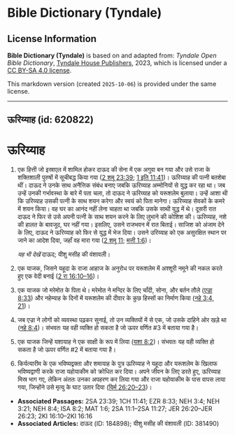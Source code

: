 # Bible Dictionary (Tyndale)

## License Information

**Bible Dictionary (Tyndale)** is based on and adapted from: _Tyndale Open Bible Dictionary_, [Tyndale House Publishers](https://tyndaleopenresources.com/), 2023, which is licensed under a [CC BY-SA 4.0 license](https://creativecommons.org/licenses/by-sa/4.0/legalcode.en).

This markdown version (created `2025-10-06`) is provided under the same license.



--------------------------------

## ऊरिय्याह (id: 620822)

ऊरिय्याह
========

1. एक हित्ती जो इस्राएल में शामिल होकर दाऊद की सेना में एक अगुवा बन गया और उसे राजा के शक्तिशाली पुरुषों में सूचीबद्ध किया गया ([2 शमू 23:39](https://ref.ly/2Sam23:39); [1 इति 11:41](https://ref.ly/1Chr11:41))। ऊरिय्याह की पत्नी बतशेबा थीं। दाऊद ने उनके साथ अनैत्तिक संबंध बनाए जबकि ऊरिय्याह अम्मोनियों से युद्ध कर रहा था। जब उन्हें उनकी गर्भावस्था के बारे में पता चला, तो दाऊद ने ऊरिय्याह को यरूशलेम बुलाया। उन्हें आशा थी कि उरिय्याह उसकी पत्नी के साथ शयन करेगा और स्वयं को पिता मानेगा। ऊरिय्याह सेवकों के कमरे में शयन किया। वह घर का आनंद नहीं लेना चाहता था जबकि उसके साथी युद्ध में थे। दूसरी रात दाऊद ने फिर से उसे अपनी पत्नी के साथ शयन करने के लिए लुभाने की कोशिश की। ऊरिय्याह, नशे की हालत के बावजूद, घर नहीं गया। इसलिए, उसने राजभवन में रात बिताई। साजिश को अंजाम देने के लिए, दाऊद ने ऊरिय्याह को फिर से युद्ध में भेज दिया। उसने उरिय्याह को एक असुरक्षित स्थान पर जाने का आदेश दिया, जहाँ वह मारा गया ([2 शमू 11](https://ref.ly/2Sam11:1-2Sam11:27); [मत्ती 1:6](https://ref.ly/Matt1:6))।

    *यह भी देखें* दाऊद; यीशु मसीह की वंशावली।

2. एक याजक, जिसने यहूदा के राजा आहाज के अनुरोध पर यरूशलेम में अश्शूरी नमूने की नकल करते हुए एक वेदी बनाई ([2 रा 16:10–16](https://ref.ly/2Kgs16:10-2Kgs16:16))।
3. एक याजक जो मरेमोत के पिता थे। मरेमोत ने मन्दिर के लिए चाँदी, सोना, और बर्तन तौले ([एज्रा 8:33](https://ref.ly/Ezra8:33)) और नहेम्याह के दिनों में यरूशलेम की दीवार के कुछ हिस्सों का निर्माण किया ([नहे 3:4, 21](https://ref.ly/Neh3:4,Neh3:21))।
4. जब एज्रा ने लोगों को व्यवस्था पढ़कर सुनाई, तो उन व्यक्तियों में से एक, जो उसके दाहिने ओर खड़े था ([नहे 8:4](https://ref.ly/Neh8:4))। संभवतः यह वही व्यक्ति हो सकता है जो ऊपर वर्णित \#3 में बताया गया है।
5. एक याजक जिन्हें यशायाह ने एक साक्षी के रूप में लिया ([यशा 8:2](https://ref.ly/Isa8:2))। संभवतः यह वही व्यक्ति हो सकता है जो ऊपर वर्णित \#2 में बताया गया है।
6. किर्यत्यारीम के एक भविष्यद्वक्ता और शमायाह के पुत्र ऊरिय्याह ने यहूदा और यरूशलेम के खिलाफ भविष्यद्वाणी करके राजा यहोयाकीम को क्रोधित कर दिया। अपने जीवन के लिए डरते हुए, ऊरिय्याह मिस्र भाग गए, लेकिन अंततः उनका अपहरण कर लिया गया और राजा यहोयाकीम के पास वापस लाया गया, जिन्होंने उसे मृत्यु के घाट उतार दिया ([यिर्म 26:20–23](https://ref.ly/Jer26:20-Jer26:23))।

* **Associated Passages:** 2SA 23:39; 1CH 11:41; EZR 8:33; NEH 3:4; NEH 3:21; NEH 8:4; ISA 8:2; MAT 1:6; 2SA 11:1–2SA 11:27; JER 26:20–JER 26:23; 2KI 16:10–2KI 16:16
* **Associated Articles:** दाऊद (ID: 184898); यीशु मसीह की वंशावली (ID: 381490)

